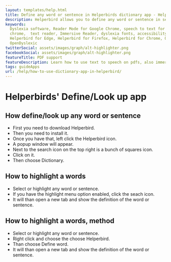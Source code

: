 ```yaml
---
layout: templates/help.html
title: Define any word or sentence in Helperbirds dictionary app - Helperbird
description: Helperbird allows you to define any word or sentence in seconds with Helperbirds dictionary app.
keywords:
  Dyslexia software, Reader Mode for Google Chrome, speech to text for chrome, Text to speech for
  chrome,  text reader, Immersive Reader, dyslexia fonts, accessibility software, dyslexia software,
  Helperbird for Edge, Helperbird for Firefox, Helperbird for Chrome, Opendyslexic for Chrome,
  OpenDyslexic
twitterSocial: assets/images/graph/alt-highlighter.png
facebookSocial: assets/images/graph/alt-highlighter.png
featureTitle: PDF support
featureDescription: Learn how to use text to speech on pdfs, also immerive reader.
tags: guideApps
url: /help/how-to-use-dictionary-app-in-helperbird/
---
```


# Helperbirds' Define/Look up app

## How define/look up any word or sentence

- First you need to download Helperbird.
- Then you need to install it.
- Once you have that, left click the Helperbird icon.
- A popup window will appear.
- Next to the search icon on the top right is a bunch of squares icon.
- Click on it.
- Then choose Dictionary.

## How to highlight a words

- Select or highlight any word or sentence.
- If you have the highlight menu option enabled, click the seach icon.
- It will than open a new tab and show the definition of the word or sentence.

## How to highlight a words, method 

- Select or highlight any word or sentence.
- Right click and choose the choose Helperbird.
- Than choose Define word.
- It will than open a new tab and show the definition of the word or sentence.
